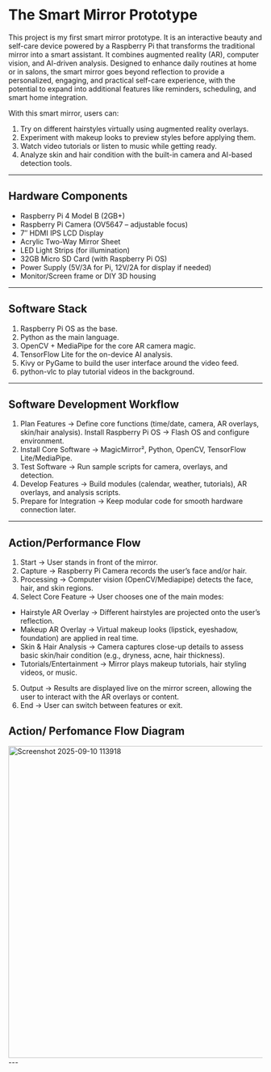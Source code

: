 # The Smart Mirror Prototype

This project is my first smart mirror prototype. It is an interactive beauty and self-care device powered by a Raspberry Pi that transforms the traditional mirror into a smart assistant. It combines augmented reality (AR), computer vision, and AI-driven analysis. Designed to enhance daily routines at home or in salons, the smart mirror goes beyond reflection to provide a personalized, engaging, and practical self-care experience, with the potential to expand into additional features like reminders, scheduling, and smart home integration.

With this smart mirror, users can:
1. Try on different hairstyles virtually using augmented reality overlays.
2. Experiment with makeup looks to preview styles before applying them.
3. Watch video tutorials or listen to music while getting ready.
4. Analyze skin and hair condition with the built-in camera and AI-based detection tools.
---

## Hardware Components

- Raspberry Pi 4 Model B (2GB+)
- Raspberry Pi Camera (OV5647 – adjustable focus)
- 7″ HDMI IPS LCD Display
- Acrylic Two-Way Mirror Sheet
- LED Light Strips (for illumination)
- 32GB Micro SD Card (with Raspberry Pi OS)
- Power Supply (5V/3A for Pi, 12V/2A for display if needed)
- Monitor/Screen frame or DIY 3D housing


---
## Software Stack
1. Raspberry Pi OS as the base.
2. Python as the main language.
3. OpenCV + MediaPipe for the core AR camera magic.
4. TensorFlow Lite for the on-device AI analysis.
5. Kivy or PyGame to build the user interface around the video feed.
6. python-vlc to play tutorial videos in the background.
---

## Software Development Workflow

1. Plan Features → Define core functions (time/date, camera, AR overlays, skin/hair analysis). Install Raspberry Pi OS → Flash OS and configure environment.
2. Install Core Software → MagicMirror², Python, OpenCV, TensorFlow Lite/MediaPipe.
3. Test Software → Run sample scripts for camera, overlays, and detection.
4. Develop Features → Build modules (calendar, weather, tutorials), AR overlays, and analysis scripts.
5. Prepare for Integration → Keep modular code for smooth hardware connection later.

---
##  Action/Performance Flow

1. Start → User stands in front of the mirror.
2. Capture → Raspberry Pi Camera records the user’s face and/or hair.
3. Processing → Computer vision (OpenCV/Mediapipe) detects the face, hair, and skin regions.
4. Select Core Feature → User chooses one of the main modes:
- Hairstyle AR Overlay → Different hairstyles are projected onto the user’s reflection.
- Makeup AR Overlay → Virtual makeup looks (lipstick, eyeshadow, foundation) are applied in real time.
- Skin & Hair Analysis → Camera captures close-up details to assess basic skin/hair condition (e.g., dryness, acne, hair thickness).
- Tutorials/Entertainment → Mirror plays makeup tutorials, hair styling videos, or music.
5. Output → Results are displayed live on the mirror screen, allowing the user to interact with the AR overlays or content.
6. End → User can switch between features or exit.

## Action/ Perfomance Flow Diagram
<img width="1235" height="617" alt="Screenshot 2025-09-10 113918" src="https://github.com/user-attachments/assets/fe5ddf67-7e9f-4938-9b4c-a99cadcc726d" />
---

